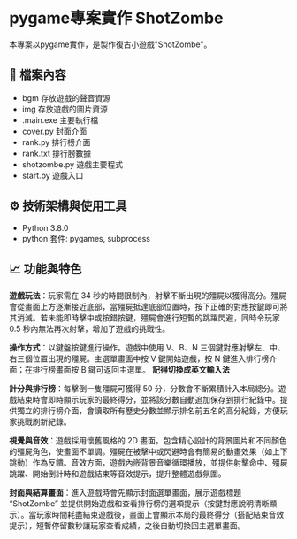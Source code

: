 # pygame專案實作 ShotZombe
本專案以pygame實作，是製作復古小遊戲"ShotZombe"。

## 📂 檔案內容
- bgm<file> 存放遊戲的聲音資源
- img<file> 存放遊戲的圖片資源
- .main.exe 主要執行檔
- cover.py 封面介面
- rank.py 排行榜介面
- rank.txt 排行膀數據
- shotzombe.py 遊戲主要程式
- start.py 遊戲入口
 
## ⚙️ 技術架構與使用工具
- Python 3.8.0
- python 套件: pygames, subprocess

## 📈 功能與特色

**遊戲玩法**：玩家需在 34 秒的時間限制內，射擊不斷出現的殭屍以獲得高分。殭屍會從畫面上方逐漸接近底部，當殭屍抵達底部位置時，按下正確的對應按鍵即可將其消滅。若未能即時擊中或按錯按鍵，殭屍會進行短暫的跳躍閃避，同時令玩家 0.5 秒內無法再次射擊，增加了遊戲的挑戰性。

**操作方式**：以鍵盤按鍵進行操作。遊戲中使用 V、B、N 三個鍵對應射擊左、中、右三個位置出現的殭屍。主選單畫面中按 V 鍵開始遊戲，按 N 鍵進入排行榜介面；在排行榜畫面按 B 鍵可返回主選單。
**記得切換成英文輸入法**

**計分與排行榜**：每擊倒一隻殭屍可獲得 50 分，分數會不斷累積計入本局總分。遊戲結束時會即時顯示玩家的最終得分，並將該分數自動追加保存到排行紀錄中。提供獨立的排行榜介面，會讀取所有歷史分數並顯示排名前五名的高分紀錄，方便玩家挑戰刷新紀錄。

**視覺與音效**：遊戲採用懷舊風格的 2D 畫面，包含精心設計的背景圖片和不同顏色的殭屍角色，使畫面不單調。殭屍在被擊中或閃避時會有簡易的動畫效果（如上下跳動）作為反饋。音效方面，遊戲內嵌背景音樂循環播放，並提供射擊命中、殭屍跳躍、開始倒計時和遊戲結束等音效提示，提升整體遊戲氛圍。

**封面與結算畫面**：進入遊戲時會先顯示封面選單畫面，展示遊戲標題 “ShotZombe” 並提供開始遊戲和查看排行榜的選項提示（按鍵對應說明清晰顯示）。當玩家時間耗盡結束遊戲後，畫面上會顯示本局的最終得分（搭配結束音效提示），短暫停留數秒讓玩家查看成績，之後自動切換回主選單畫面。

